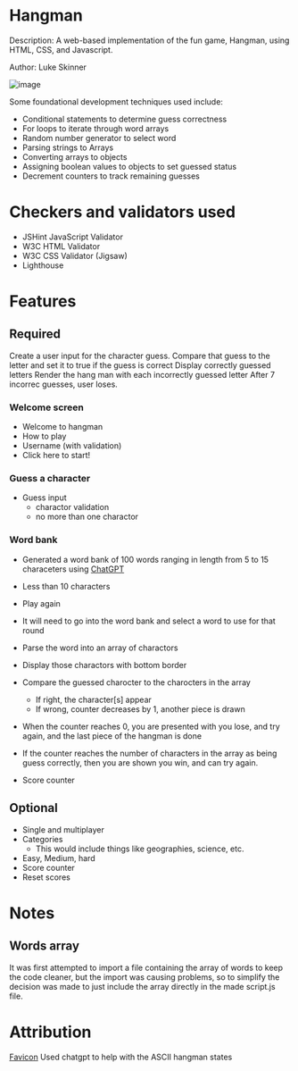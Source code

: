 # Hangman
Description: A web-based implementation of the fun game, Hangman, using HTML, CSS, and Javascript.

Author: Luke Skinner

![image](https://github.com/laskinner/js-hangman/assets/1858258/02647fe5-ddfe-48eb-9ad1-aa0f852898e0)


Some foundational development techniques used include:
- Conditional statements to determine guess correctness
- For loops to iterate through word arrays
- Random number generator to select word
- Parsing strings to Arrays
- Converting arrays to objects
- Assigning boolean values to objects to set guessed status
- Decrement counters to track remaining guesses

# Checkers and validators used
- JSHint JavaScript Validator
- W3C HTML Validator
- W3C CSS Validator (Jigsaw)
- Lighthouse

# Features
## Required
Create a user input for the character guess.
Compare that guess to the letter and set it to true if the guess is correct
Display correctly guessed letters
Render the hang man with each incorrectly guessed letter
After 7 incorrec guesses, user loses.

### Welcome screen
- Welcome to hangman
- How to play
- Username (with validation)
- Click here to start!

### Guess a character
- Guess input
  - charactor validation
  - no more than one charactor

### Word bank
  - Generated a word bank of 100 words ranging in length from 5 to 15 characeters using [ChatGPT]([url](https://openai.com/))
  - Less than 10 characters

- Play again

- It will need to go into the word bank and select a word to use for that round
- Parse the word into an array of charactors
- Display those charactors with bottom border
- Compare the guessed charocter to the charocters in the array 
  - If right, the character[s] appear
  - If wrong, counter decreases by 1, another piece is drawn
- When the counter reaches 0, you are presented with you lose, and try again, and the last piece of the hangman is done
- If the counter reaches the number of characters in the array as being guess correctly, then you are shown you win, and can try again. 
- Score counter

## Optional
- Single and multiplayer
- Categories
  - This would include things like geographies, science, etc.
- Easy, Medium, hard
- Score counter
- Reset scores


# Notes

## Words array
It was first attempted to import a file containing the array of words to keep the code cleaner, but the import was causing problems, so to simplify the decision was made to just include the array directly in the made script.js file.

# Attribution
[Favicon](https://www.favicon.cc/?action=icon&file_id=39774)
Used chatgpt to help with the ASCII hangman states
